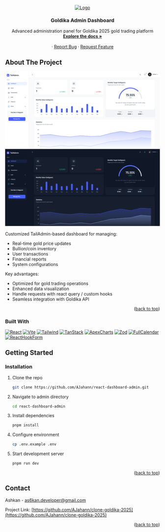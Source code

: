 <a id="readme-top"></a>

<div align="center">
  <a href="https://github.com/AJahann/clone-goldika-2025">
    <img src="https://raw.githubusercontent.com/AJahann/clone-goldika-2025/main/public/logo.png" alt="Logo" width="80" height="80">
  </a>

<h3 align="center">Goldika Admin Dashboard</h3>

  <p align="center">
    Advanced administration panel for Goldika 2025 gold trading platform
    <br />
    <a href="https://github.com/AJahann/react-dashboard-admin"><strong>Explore the docs »</strong></a>
    <br />
    <br />
    &middot;
    <a href="https://github.com/AJahann/react-dashboard-admin/issues">Report Bug</a>
    &middot;
    <a href="https://github.com/AJahann/react-dashboard-admin/issues">Request Feature</a>
  </p>
</div>

## About The Project

[![Admin Dashboard](https://raw.githubusercontent.com/AJahann/react-dashboard-admin/refs/heads/main/public/readme-image/Screenshot%202025-08-17%20150724.png)](https://github.com/AJahann/react-dashboard-admin)
[![Gold Price Management](https://raw.githubusercontent.com/AJahann/react-dashboard-admin/refs/heads/main/public/readme-image/Screenshot%202025-08-17%20150753.png)](https://github.com/AJahann/react-dashboard-admin)

Customized TailAdmin-based dashboard for managing:

- Real-time gold price updates
- Bullion/coin inventory
- User transactions
- Financial reports
- System configurations

Key advantages:

- Optimized for gold trading operations
- Enhanced data visualization
- Handle requests with react query / custom hooks
- Seamless integration with Goldika API

<p align="right">(<a href="#readme-top">back to top</a>)</p>

### Built With

[![React][React.js]][React-url] [![Vite][Vite.js]][Vite-url]
[![Tailwind][Tailwind.js]][Tailwind-url]
[![TanStack][Tanstack.js]][Tanstack-url]
[![ApexCharts][Apexcharts.js]][Apexcharts-url] [![Zod][Zod.js]][Zod-url]
[![FullCalendar][Fullcalendar.js]][Fullcalendar-url]
[![ReactHookForm][Reacthookform.js]][Reacthookform-url]

<!-- GETTING STARTED -->

## Getting Started

### Installation

1. Clone the repo
   ```sh
   git clone https://github.com/AJahann/react-dashboard-admin.git
   ```
2. Navigate to admin directory
   ```sh
   cd react-dashboard-admin
   ```
3. Install dependencies
   ```sh
   pnpm install
   ```
4. Configure environment
   ```sh
   cp .env.example .env
   ```
5. Start development server
   ```sh
   pnpm run dev
   ```

<p align="right">(<a href="#readme-top">back to top</a>)</p>

<!-- CONTACT -->

## Contact

Ashkan - as6kan.developer@gmail.com

Project Link:
[https://github.com/AJahann/clone-goldika-2025](https://github.com/AJahann/clone-goldika-2025)

<p align="right">(<a href="#readme-top">back to top</a>)</p>

<!-- MARKDOWN LINKS & IMAGES -->

[React.js]:
  https://img.shields.io/badge/React-20232A?style=for-the-badge&logo=react&logoColor=61DAFB
[React-url]: https://reactjs.org/
[Vite.js]:
  https://img.shields.io/badge/Vite-646CFF?style=for-the-badge&logo=vite&logoColor=white
[Vite-url]: https://vitejs.dev/
[Tailwind.js]:
  https://img.shields.io/badge/Tailwind-06B6D4?style=for-the-badge&logo=tailwindcss&logoColor=white
[Tailwind-url]: https://tailwindcss.com/
[Tanstack.js]:
  https://img.shields.io/badge/TanStack-FF4154?style=for-the-badge&logo=reactquery&logoColor=white
[Tanstack-url]: https://tanstack.com/query
[Apexcharts.js]:
  https://img.shields.io/badge/ApexCharts-FF6384?style=for-the-badge&logo=apexcharts&logoColor=white
[Apexcharts-url]: https://apexcharts.com/
[Zod.js]:
  https://img.shields.io/badge/Zod-1E4C6B?style=for-the-badge&logo=zod&logoColor=white
[Zod-url]: https://zod.dev/
[Fullcalendar.js]:
  https://img.shields.io/badge/FullCalendar-2B5CD8?style=for-the-badge&logo=fullcalendar&logoColor=white
[Fullcalendar-url]: https://fullcalendar.io/
[Reacthookform.js]:
  https://img.shields.io/badge/ReactHookForm-EC5990?style=for-the-badge&logo=reacthookform&logoColor=white
[Reacthookform-url]: https://react-hook-form.com/

